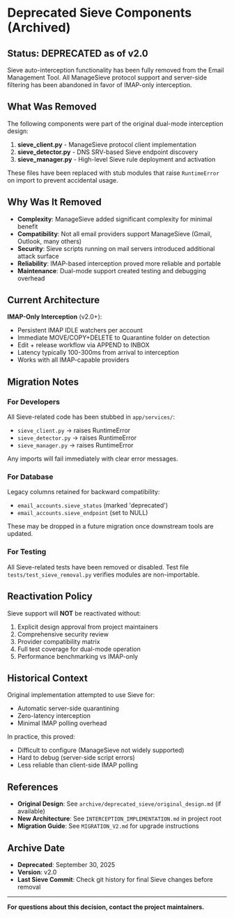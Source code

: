 # Deprecated Sieve Components (Archived)

## Status: DEPRECATED as of v2.0

Sieve auto-interception functionality has been fully removed from the Email Management Tool.
All ManageSieve protocol support and server-side filtering has been abandoned in favor of IMAP-only interception.

## What Was Removed

The following components were part of the original dual-mode interception design:

1. **sieve_client.py** - ManageSieve protocol client implementation
2. **sieve_detector.py** - DNS SRV-based Sieve endpoint discovery
3. **sieve_manager.py** - High-level Sieve rule deployment and activation

These files have been replaced with stub modules that raise `RuntimeError` on import to prevent accidental usage.

## Why Was It Removed

- **Complexity**: ManageSieve added significant complexity for minimal benefit
- **Compatibility**: Not all email providers support ManageSieve (Gmail, Outlook, many others)
- **Security**: Sieve scripts running on mail servers introduced additional attack surface
- **Reliability**: IMAP-based interception proved more reliable and portable
- **Maintenance**: Dual-mode support created testing and debugging overhead

## Current Architecture

**IMAP-Only Interception** (v2.0+):
- Persistent IMAP IDLE watchers per account
- Immediate MOVE/COPY+DELETE to Quarantine folder on detection
- Edit + release workflow via APPEND to INBOX
- Latency typically 100-300ms from arrival to interception
- Works with all IMAP-capable providers

## Migration Notes

### For Developers
All Sieve-related code has been stubbed in `app/services/`:
- `sieve_client.py` → raises RuntimeError
- `sieve_detector.py` → raises RuntimeError
- `sieve_manager.py` → raises RuntimeError

Any imports will fail immediately with clear error messages.

### For Database
Legacy columns retained for backward compatibility:
- `email_accounts.sieve_status` (marked 'deprecated')
- `email_accounts.sieve_endpoint` (set to NULL)

These may be dropped in a future migration once downstream tools are updated.

### For Testing
All Sieve-related tests have been removed or disabled.
Test file `tests/test_sieve_removal.py` verifies modules are non-importable.

## Reactivation Policy

Sieve support will **NOT** be reactivated without:
1. Explicit design approval from project maintainers
2. Comprehensive security review
3. Provider compatibility matrix
4. Full test coverage for dual-mode operation
5. Performance benchmarking vs IMAP-only

## Historical Context

Original implementation attempted to use Sieve for:
- Automatic server-side quarantining
- Zero-latency interception
- Minimal IMAP polling overhead

In practice, this proved:
- Difficult to configure (ManageSieve not widely supported)
- Hard to debug (server-side script errors)
- Less reliable than client-side IMAP polling

## References

- **Original Design**: See `archive/deprecated_sieve/original_design.md` (if available)
- **New Architecture**: See `INTERCEPTION_IMPLEMENTATION.md` in project root
- **Migration Guide**: See `MIGRATION_V2.md` for upgrade instructions

## Archive Date

- **Deprecated**: September 30, 2025
- **Version**: v2.0
- **Last Sieve Commit**: Check git history for final Sieve changes before removal

---

**For questions about this decision, contact the project maintainers.**